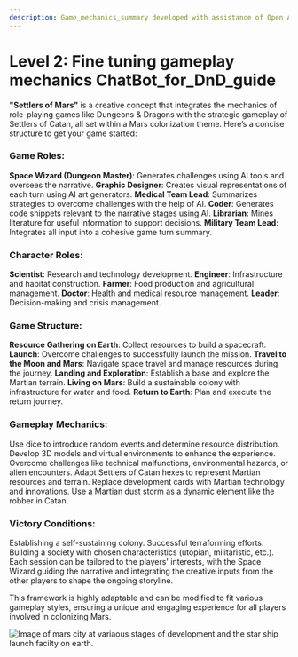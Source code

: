 ```yaml
---
description: Game_mechanics_summary developed with assistance of Open AI GPT4.0.
---
```


# Level 2: Fine tuning gameplay mechanics ChatBot\_for\_DnD\_guide

**"Settlers of Mars"** is a creative concept that integrates the mechanics of role-playing games like Dungeons & Dragons with the strategic gameplay of Settlers of Catan, all set within a Mars colonization theme. Here’s a concise structure to get your game started:

### Game Roles:

**Space Wizard (Dungeon Master)**: Generates challenges using AI tools and oversees the narrative. **Graphic Designer**: Creates visual representations of each turn using AI art generators. **Medical Team Lead**: Summarizes strategies to overcome challenges with the help of AI. **Coder**: Generates code snippets relevant to the narrative stages using AI. **Librarian**: Mines literature for useful information to support decisions. **Military Team Lead**: Integrates all input into a cohesive game turn summary.

### Character Roles:

**Scientist**: Research and technology development. **Engineer**: Infrastructure and habitat construction. **Farmer**: Food production and agricultural management. **Doctor**: Health and medical resource management. **Leader**: Decision-making and crisis management.

### Game Structure:

**Resource Gathering on Earth**: Collect resources to build a spacecraft. **Launch**: Overcome challenges to successfully launch the mission. **Travel to the Moon and Mars**: Navigate space travel and manage resources during the journey. **Landing and Exploration**: Establish a base and explore the Martian terrain. **Living on Mars**: Build a sustainable colony with infrastructure for water and food. **Return to Earth**: Plan and execute the return journey.

### Gameplay Mechanics:

Use dice to introduce random events and determine resource distribution. Develop 3D models and virtual environments to enhance the experience. Overcome challenges like technical malfunctions, environmental hazards, or alien encounters. Adapt Settlers of Catan hexes to represent Martian resources and terrain. Replace development cards with Martian technology and innovations. Use a Martian dust storm as a dynamic element like the robber in Catan.

### Victory Conditions:

Establishing a self-sustaining colony. Successful terraforming efforts. Building a society with chosen characteristics (utopian, militaristic, etc.). Each session can be tailored to the players' interests, with the Space Wizard guiding the narrative and integrating the creative inputs from the other players to shape the ongoing storyline.

This framework is highly adaptable and can be modified to fit various gameplay styles, ensuring a unique and engaging experience for all players involved in colonizing Mars.

![Image of mars city at variaous stages of development and the star ship launch facilty on earth. ](../Images/SpaceX\_inpired\_settlers\_of\_mars\_montage.jpeg)
